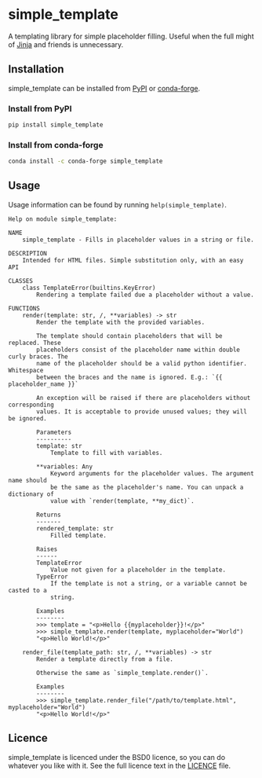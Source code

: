 # simple_template

A templating library for simple placeholder filling. Useful when the full might
of [Jinja](https://palletsprojects.com/p/jinja/) and friends is unnecessary.

## Installation

simple_template can be installed from
[PyPI](https://pypi.org/project/simple_template/) or
[conda-forge](https://anaconda.org/conda-forge/simple_template).

### Install from PyPI

```sh
pip install simple_template
```

### Install from conda-forge

```sh
conda install -c conda-forge simple_template
```

## Usage

Usage information can be found by running `help(simple_template)`.

```manpage
Help on module simple_template:

NAME
    simple_template - Fills in placeholder values in a string or file.

DESCRIPTION
    Intended for HTML files. Simple substitution only, with an easy API

CLASSES
    class TemplateError(builtins.KeyError)
        Rendering a template failed due a placeholder without a value.

FUNCTIONS
    render(template: str, /, **variables) -> str
        Render the template with the provided variables.

        The template should contain placeholders that will be replaced. These
        placeholders consist of the placeholder name within double curly braces. The
        name of the placeholder should be a valid python identifier. Whitespace
        between the braces and the name is ignored. E.g.: `{{ placeholder_name }}`

        An exception will be raised if there are placeholders without corresponding
        values. It is acceptable to provide unused values; they will be ignored.

        Parameters
        ----------
        template: str
            Template to fill with variables.

        **variables: Any
            Keyword arguments for the placeholder values. The argument name should
            be the same as the placeholder's name. You can unpack a dictionary of
            value with `render(template, **my_dict)`.

        Returns
        -------
        rendered_template: str
            Filled template.

        Raises
        ------
        TemplateError
            Value not given for a placeholder in the template.
        TypeError
            If the template is not a string, or a variable cannot be casted to a
            string.

        Examples
        --------
        >>> template = "<p>Hello {{myplaceholder}}!</p>"
        >>> simple_template.render(template, myplaceholder="World")
        "<p>Hello World!</p>"

    render_file(template_path: str, /, **variables) -> str
        Render a template directly from a file.

        Otherwise the same as `simple_template.render()`.

        Examples
        --------
        >>> simple_template.render_file("/path/to/template.html", myplaceholder="World")
        "<p>Hello World!</p>"
```

## Licence

simple_template is licenced under the BSD0 licence, so you can do whatever you
like with it. See the full licence text in the [LICENCE](LICENCE) file.
